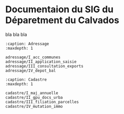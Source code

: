 # Documentaion du SIG du Déparetment du Calvados


bla bla bla

```{toctree}
:caption: Adressage
:maxdepth: 1

adressage/I_acc_communes
adressage/II_application_saisie
adressage/III_consultation_exports
adressage/IV_depot_bal
```


```{toctree}
:caption: Cadastre
:maxdepth: 1

cadastre/I_maj_annuelle
cadastre/II_gpu_docs_urba
cadastre/III_filiation_parcelles
cadastre/IV_mutation_immo
```
